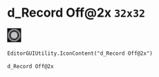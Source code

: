 # d_Record Off@2x `32x32`
<img src="/img/d_Record%20Off.png" width=32 height=32>

``` CSharp
EditorGUIUtility.IconContent("d_Record Off@2x")
```
```
d_Record Off@2x
```
